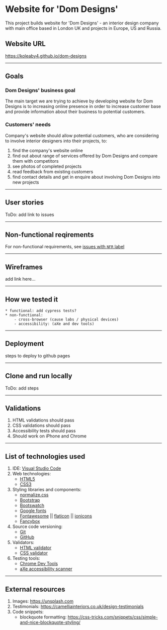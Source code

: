 # Website for 'Dom Designs'

This project builds website for 'Dom Designs' - an interior design company with main office based in London UK and projects in Europe, US and Russia.

## Website URL

https://koleaby4.github.io/dom-designs

---

## Goals

### Dom Designs' business goal

The main target we are trying to achieve by developing website for Dom Designs
is to increasing online presence in order to increase customer base and provide information about their business to potential customers.

### Customers' needs

Company's website should allow potential customers, who are considering to involve interior designers into their projects, to:
   1. find the company's website online
   2. find out about range of services offered by Dom Designs and compare them with competitors
   3. see photos of completed projects
   4. read feedback from existing customers
   5. find contact details and get in enquire about involving Dom Designs into new projects

---

## User stories

ToDo: add link to issues

---

## Non-functional reqirements

For non-functional requirements, see [issues with `NFR` label](https://github.com/koleaby4/dom-designs/issues?utf8=%E2%9C%93&q=label%3ANFR)

---

## Wireframes

add link here...

---

## How we tested it

    * functional: add cypress tests?
    * non-functional:
        - cross-browser (cause labs / physical devices)
        - accessibility: (aXe and dev tools)

---

## Deployment

steps to deploy to github pages

---


## Clone and run locally

ToDo: add steps

---


## Validations

1. HTML validations should pass
2. CSS validations should pass
3. Accessibility tests should pass
4. Should work on iPhone and Chrome

---

## List of technologies used

 1. IDE: [Visual Studio Code](https://code.visualstudio.com/)
 2. Web technologies:
    - [HTML5](https://en.wikipedia.org/wiki/HTML5)
    - [CSS3](https://en.wikipedia.org/wiki/Cascading_Style_Sheets#CSS_3)
 3. Styling libraries and components:
    - [normalize.css](https://necolas.github.io/normalize.css)
    - [Bootstrap](https://getbootstrap.com)
    - [Bootswatch](https://bootswatch.com)
    - [Google fonts](https://fonts.google.com)
    - [Fontawesome](https://fontawesome.com) || [flaticon](https://www.flaticon.com) || [ionicons](https://ionicons.com/)
    - [Fancybox](https://fancyapps.com)
 4. Source code versioning:
    - [Git](https://en.wikipedia.org/wiki/Git)
    - [GitHub](https://github.com)
 5. Validators:
    - [HTML validator](https://validator.w3.org/)
    - [CSS validator](http://jigsaw.w3.org/css-validator/)
 6. Testing tools:
    - [Chrome Dev Tools](https://developers.google.com/web/tools/chrome-devtools)
    - [aXe accessibility scanner](https://www.deque.com/axe)

---

## External resources

1. Images: https://unsplash.com
2. Testimonials: https://camelliainteriors.co.uk/design-testimonials
3. Code snippets:
   - blockquote formatting: https://css-tricks.com/snippets/css/simple-and-nice-blockquote-styling/